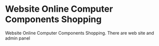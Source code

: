 # Website Online Computer Components Shopping
 Website Online Computer Components Shopping. There are  web site and admin panel
